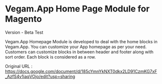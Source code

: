 # Vegam.App Home Page Module for Magento 
Version - Beta Test

Vegam.App Homepage Module is developed to deal with the home blocks in Vegam.App. You can customize your App homepage as per your need. Customers can customize blocks in between header and footer along with sort order. Each block is considered as a row. 

Original URL : https://docs.google.com/document/d/185cYmnYkNXT0dkx2LD91CzmKG7xF_AzfS4v1iaqVOjo/edit?usp=sharing
